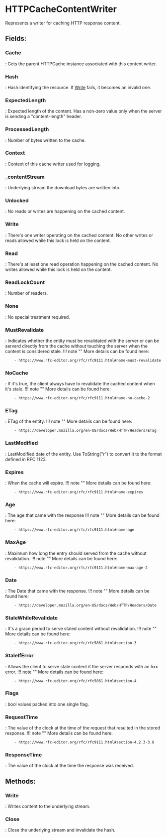 # HTTPCacheContentWriter

Represents a writer for caching HTTP response content. 

## **Fields**:
### **Cache**
: Gets the parent HTTPCache instance associated with this content writer. 
### **Hash**
: Hash identifying the resource. If [Write](../Caching/HTTPCacheContentWriter.md#Write)	 fails, it becomes an invalid one. 
### **ExpectedLength**
: Expected length of the content. Has a non-zero value only when the server is sending a "content-length" header. 
### **ProcessedLength**
: Number of bytes written to the cache. 
### **Context**
: Context of this cache writer used for logging. 
### **_contentStream**
: Underlying stream the download bytes are written into. 
### **Unlocked**
: No reads or writes are happening on the cached content. 
### **Write**
: There's one writer operating on the cached content. No other writes or reads allowed while this lock is held on the content. 
### **Read**
: There's at least one read operation happening on the cached content. No writes allowed while this lock is held on the content. 
### **ReadLockCount**
: Number of readers. 
### **None**
: No special treatment required. 
### **MustRevalidate**
: Indicates whether the entity must be revalidated with the server or can be serverd directly from the cache without touching the server when the content is considered stale. 
	!!! note ""
		More details can be found here: 

		- https://www.rfc-editor.org/rfc/rfc9111.html#name-must-revalidate



### **NoCache**
: If it's true, the client always have to revalidate the cached content when it's stale. 
	!!! note ""
		More details can be found here: 

		- https://www.rfc-editor.org/rfc/rfc9111.html#name-no-cache-2



### **ETag**
: ETag of the entity. 
	!!! note ""
		More details can be found here: 

		- https://developer.mozilla.org/en-US/docs/Web/HTTP/Headers/ETag



### **LastModified**
: LastModified date of the entity. Use ToString("r") to convert it to the format defined in RFC 1123. 
### **Expires**
: When the cache will expire. 
	!!! note ""
		More details can be found here: 

		- https://www.rfc-editor.org/rfc/rfc9111.html#name-expires



### **Age**
: The age that came with the response 
	!!! note ""
		More details can be found here: 

		- https://www.rfc-editor.org/rfc/rfc9111.html#name-age



### **MaxAge**
: Maximum how long the entry should served from the cache without revalidation. 
	!!! note ""
		More details can be found here: 

		- https://www.rfc-editor.org/rfc/rfc9111.html#name-max-age-2



### **Date**
: The Date that came with the response. 
	!!! note ""
		More details can be found here: 

		- https://developer.mozilla.org/en-US/docs/Web/HTTP/Headers/Date



### **StaleWhileRevalidate**
: It's a grace period to serve staled content without revalidation. 
	!!! note ""
		More details can be found here: 

		- https://www.rfc-editor.org/rfc/rfc5861.html#section-3



### **StaleIfError**
: Allows the client to serve stale content if the server responds with an 5xx error. 
	!!! note ""
		More details can be found here: 

		- https://www.rfc-editor.org/rfc/rfc5861.html#section-4



### **Flags**
: bool values packed into one single flag. 
### **RequestTime**
: The value of the clock at the time of the request that resulted in the stored response. 
	!!! note ""
		More details can be found here: 

		- https://www.rfc-editor.org/rfc/rfc9111.html#section-4.2.3-3.8



### **ResponseTime**
: The value of the clock at the time the response was received. 
## **Methods**:

### **Write**
: Writes content to the underlying stream.  

### **Close**
: Close the underlying stream and invalidate the hash. 